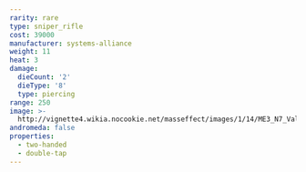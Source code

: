 ```yaml
---
rarity: rare
type: sniper_rifle
cost: 39000
manufacturer: systems-alliance
weight: 11
heat: 3
damage:
  dieCount: '2'
  dieType: '8'
  type: piercing
range: 250
image: >-
  http://vignette4.wikia.nocookie.net/masseffect/images/1/14/ME3_N7_Valiant_Sniper_Rifle.png/revision/latest?cb=20120317192204
andromeda: false
properties:
  - two-handed
  - double-tap
---
```

